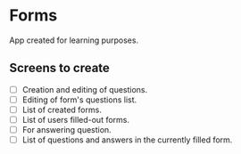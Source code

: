 # Forms
App created for learning purposes.
## Screens to create
- [ ] Creation and editing of questions.
- [ ] Editing of form's questions list.
- [ ] List of created forms.
- [ ] List of users filled-out forms.
- [ ] For answering question.
- [ ] List of questions and answers in the currently filled form. 
